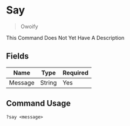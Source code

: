 # Say
> Owoify

This Command Does Not Yet Have A Description

## Fields

| Name | Type | Required |
|------|------|----------|
| Message | String | Yes |

## Command Usage
```
?say <message>
```